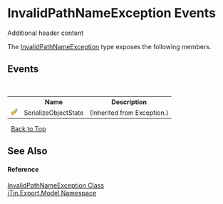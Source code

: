 # InvalidPathNameException Events
Additional header content 

The <a href="T_iTin_Export_Model_InvalidPathNameException">InvalidPathNameException</a> type exposes the following members.


## Events
&nbsp;<table><tr><th></th><th>Name</th><th>Description</th></tr><tr><td>![Protected event](media/protevent.gif "Protected event")</td><td>SerializeObjectState</td><td> (Inherited from Exception.)</td></tr></table>&nbsp;
<a href="#invalidpathnameexception-events">Back to Top</a>

## See Also


#### Reference
<a href="T_iTin_Export_Model_InvalidPathNameException">InvalidPathNameException Class</a><br /><a href="N_iTin_Export_Model">iTin.Export.Model Namespace</a><br />